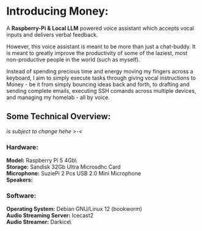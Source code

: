 # Introducing Money:
A **Raspberry-Pi & Local LLM** powered voice assistant which accepts vocal inputs and delivers verbal feedback. 

However, this voice assistant is meant to be more than just a chat-buddy. It is meant to greatly improve the productivity of some of the laziest, most non-productive people in the world (such as myself).

Instead of spending precious time and energy moving my fingers across a keyboard, I aim to simply execute tasks through giving vocal instructions to Money - be it from simply bouncing ideas back and forth, to drafting and sending complete emails, executing SSH comands across multiple devices, and managing my homelab - all by voice.

## Some Technical Overview:
_is subject to change hehe >-<_

### Hardware:
**Model:** Raspberry Pi 5 4Gb\   
**Storage:** Sandisk 32Gb Ultra Microsdhc Card\
**Microphone:** SuziePi 2 Pcs USB 2.0 Mini Microphone\
**Speakers:**

### Software:
**Operating System:** Debian GNU/Linux 12 (bookworm)\
**Audio Streaming Server:** Icecast2\
**Audio Streamer:** Darkice\

